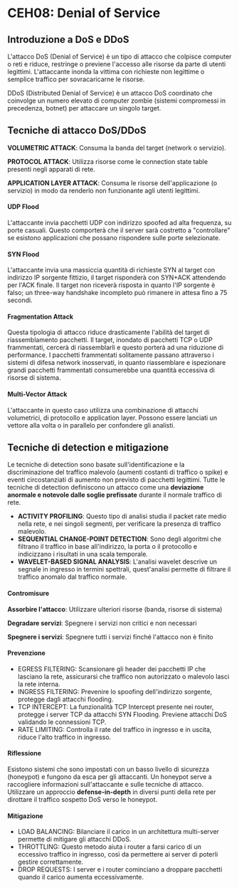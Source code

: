 CEH08: Denial of Service
=====

Introduzione a DoS e DDoS
-----

L'attacco DoS (Denial of Service) è un tipo di attacco che colpisce computer o reti e riduce, restringe o previene l'accesso alle risorse da parte di utenti legittimi. L'attaccante inonda la vittima con richieste non legittime o semplice traffico per sovracaricarne le risorse.

DDoS (Distributed Denial of Service) è un attacco DoS coordinato che coinvolge un numero elevato di computer zombie (sistemi compromessi in precedenza, botnet) per attaccare un singolo target.

Tecniche di attacco DoS/DDoS
-----

**VOLUMETRIC ATTACK**: Consuma la banda del target (network o servizio).

**PROTOCOL ATTACK**: Utilizza risorse come le connection state table presenti negli apparati di rete.

**APPLICATION LAYER ATTACK**: Consuma le risorse dell'applicazione (o servizio) in modo da renderlo non funzionante agli utenti legittimi.

#### UDP Flood
L'attaccante invia pacchetti UDP con indirizzo spoofed ad alta frequenza, su porte casuali. Questo comporterà che il server sarà costretto a "controllare" se esistono applicazioni che possano rispondere sulle porte selezionate.

#### SYN Flood
L'attaccante invia una massiccia quantità di richieste SYN al target con indirizzo IP sorgente fittizio, il target risponderà con SYN+ACK attendendo per l'ACK finale.
Il target non riceverà risposta in quanto l'IP sorgente è falso; un three-way handshake incompleto può rimanere in attesa fino a 75 secondi.

#### Fragmentation Attack
Questa tipologia di attacco riduce drasticamente l'abilità del target di riassemblamento pacchetti. Il target, inondato di pacchetti TCP o UDP frammentati, cercerà di riassemblarli e questo porterà ad una riduzione di performance.
I pacchetti frammentati solitamente passano attraverso i sistemi di difesa network inosservati, in quanto riassemblare e ispezionare grandi pacchetti frammentati consumerebbe una quantità eccessiva di risorse di sistema.

#### Multi-Vector Attack
L'attaccante in questo caso utilizza una combinazione di attacchi volumetrici, di protocollo e application layer. Possono essere lanciati un vettore alla volta o in parallelo per confondere gli analisti.

Tecniche di detection e mitigazione
-----

Le tecniche di detection sono basate sull'identificazione e la discriminazione del traffico malevolo (aumenti costanti di traffico o spike) e eventi circostanziati di aumento non previsto di pacchetti legittimi. Tutte le tecniche di detection definiscono un attacco come una **deviazione anormale e notevole dalle soglie prefissate** durante il normale traffico di rete.

* **ACTIVITY PROFILING**: Questo tipo di analisi studia il packet rate medio nella rete, e nei singoli segmenti, per verificare la presenza di traffico malevolo.
* **SEQUENTIAL CHANGE-POINT DETECTION**: Sono degli algoritmi che filtrano il traffico in base all'indirizzo, la porta o il protocollo e indicizzano i risultati in una scala temporale.
* **WAVELET-BASED SIGNAL ANALYSIS**: L'analisi wavelet descrive un segnale in ingresso in termini spettrali, quest'analisi permette di filtrare il traffico anomalo dal traffico normale.

#### Contromisure
**Assorbire l'attacco**: Utilizzare ulteriori risorse (banda, risorse di sistema)

**Degradare servizi**: Spegnere i servizi non critici e non necessari

**Spegnere i servizi**: Spegnere tutti i servizi finché l'attacco non è finito

#### Prevenzione
* EGRESS FILTERING: Scansionare gli header dei pacchetti IP che lasciano la rete, assicurarsi che traffico non autorizzato o malevolo lasci la rete interna.
* INGRESS FILTERING: Prevenire lo spoofing dell'indirizzo sorgente, protegge dagli attacchi flooding.
* TCP INTERCEPT: La funzionalità TCP Intercept presente nei router, protegge i server TCP da attacchi SYN Flooding. Previene attacchi DoS validando le connessioni TCP.
* RATE LIMITING: Controlla il rate del traffico in ingresso e in uscita, riduce l'alto traffico in ingresso.

#### Riflessione
Esistono sistemi che sono impostati con un basso livello di sicurezza (honeypot) e fungono da esca per gli attaccanti. Un honeypot serve a raccogliere informazioni sull'attaccante e sulle tecniche di attacco.
Utilizzare un approccio **defense-in-depth** in diversi punti della rete per dirottare il traffico sospetto DoS verso le honeypot.

#### Mitigazione
* LOAD BALANCING: Bilanciare il carico in un architettura multi-server permette di mitigare gli attacchi DDoS.
* THROTTLING: Questo metodo aiuta i router a farsi carico di un eccessivo traffico in ingresso, così da permettere ai server di poterli gestire correttamente.
* DROP REQUESTS: I server e i router cominciano a droppare pacchetti quando il carico aumenta eccessivamente.
